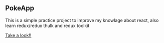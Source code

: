 ## PokeApp

This is a simple practice project to improve my knowlage about react, also learn redux/redux thulk and redux toolkit 

[Take a look!!](https://630a621ca75f7a2d4f21c96c--graceful-malasada-cb9c2f.netlify.app/)